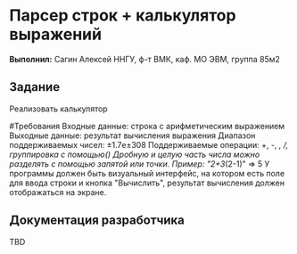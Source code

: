 # Парсер строк + калькулятор выражений

**Выполнил:**
Сагин Алексей 
ННГУ, ф-т ВМК, каф. МО ЭВМ, группа 85м2	

## Задание
Реализовать калькулятор

#Требования
Входные данные: строка с арифметическим выражением
Выходные данные: результат вычисления выражения
Диапазон поддерживаемых чисел: ±1.7e±308
Поддерживаемые операции: +, -, *, /, группировка  с помощью()
Дробную и целую часть числа можно разделять с помощью запятой или точки.
Пример: "2+3*(2-1)" => 5
У программы должен быть визуальный интерфейс, на котором есть поле для ввода строки и кнопка "Вычислить", результат вычисления должен отображаться на экране.

## Документация разработчика
TBD